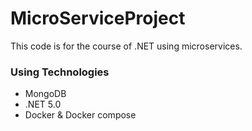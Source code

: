 # MicroServiceProject
This code is for the course of .NET using microservices.

### Using Technologies
- MongoDB
- .NET 5.0
- Docker & Docker compose
